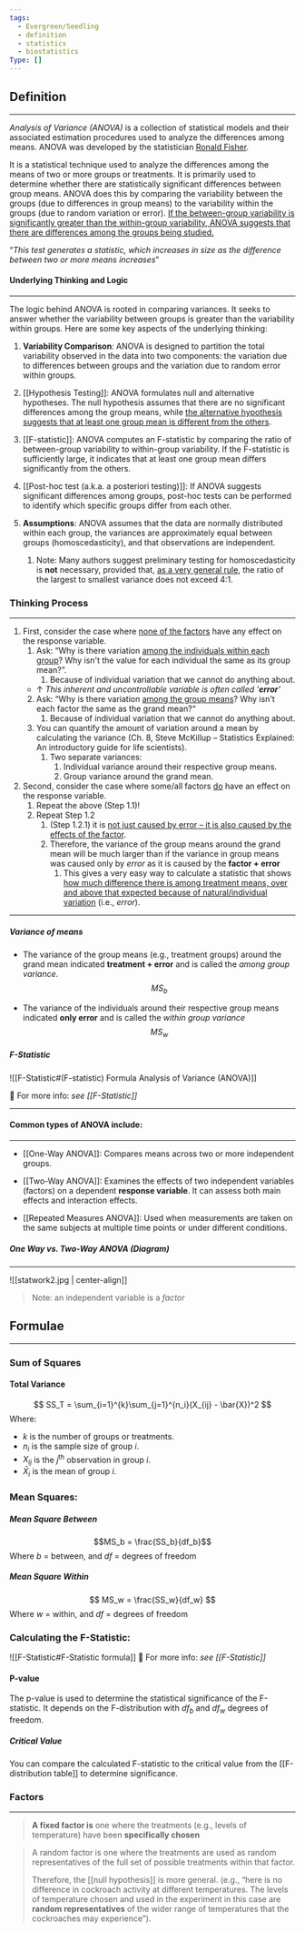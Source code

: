 ```yaml
---
tags:
  - Evergreen/Seedling
  - definition
  - statistics
  - biostatistics
Type: []
---
```


## Definition
___
*Analysis of Variance (ANOVA)* is a collection of statistical models and their associated estimation procedures used to analyze the differences among means. ANOVA was developed by the statistician [Ronald Fisher](https://en.wikipedia.org/wiki/Ronald_Fisher).

It is a statistical technique used to analyze the differences among the means of two or more groups or treatments. It is primarily used to determine whether there are statistically significant differences between group means. ANOVA does this by comparing the variability between the groups (due to differences in group means) to the variability within the groups (due to random variation or error). <u>If the between-group variability is significantly greater than the within-group variability, ANOVA suggests that there are differences among the groups being studied.</u>


“*This test generates a statistic, which increases in size as the difference between two or more means increases*”

#### Underlying Thinking and Logic
___
The logic behind ANOVA is rooted in comparing variances. It seeks to answer whether the variability between groups is greater than the variability within groups. Here are some key aspects of the underlying thinking:

1. **Variability Comparison**: ANOVA is designed to partition the total variability observed in the data into two components: the variation due to differences between groups and the variation due to random error within groups.

2. [[Hypothesis Testing]]: ANOVA formulates null and alternative hypotheses. The null hypothesis assumes that there are no significant differences among the group means, while <u>the alternative hypothesis suggests that at least one group mean is different from the others</u>.

3. [[F-statistic]]: ANOVA computes an F-statistic by comparing the ratio of between-group variability to within-group variability. If the F-statistic is sufficiently large, it indicates that at least one group mean differs significantly from the others.

4. [[Post-hoc test (a.k.a. a posteriori testing)]]: If ANOVA suggests significant differences among groups, post-hoc tests can be performed to identify which specific groups differ from each other.

5. **Assumptions**: ANOVA assumes that the data are normally distributed within each group, the variances are approximately equal between groups (homoscedasticity), and that observations are independent.
	1. Note: Many authors suggest preliminary testing for homoscedasticity is **not** necessary, provided that, <u>as a very general rule</u>, the ratio of the largest to smallest variance does not exceed 4:1.
 
### Thinking Process
___
1. First, consider the case where <u>none of the factors</u> have any effect on the response variable.
	1. Ask: “Why is there variation <u>among the individuals within each group</u>? Why isn't the value for each individual the same as its group mean?”.
		1.  Because of individual variation that we cannot do anything about.
	- ↑ *This inherent and uncontrollable variable  is often called '**error**'* 
	2. Ask: “Why is there variation <u>among the group means</u>? Why isn't each factor the same as the grand mean?“
		1. Because of individual variation that we cannot do anything about.
	3. You can quantify the amount of variation around a mean by calculating the variance (Ch. 8, Steve McKillup – Statistics Explained: An introductory guide for life scientists).
		1. Two separate variances:
			1. Individual variance around their respective group means.
			2. Group variance around the grand mean.
2. Second, consider the case where some/all factors <u>do</u> have an effect on the response variable.
	1. Repeat the above (Step 1.1)!
	2. Repeat Step 1.2
		1. (Step 1.2.1) it is <u>not just caused by error – it is also caused by the effects of the factor</u>.
		2. Therefore, the variance of the group means around the grand mean will be much larger than if the variance in group means was caused only by *error* as it is caused by the **factor + error**
			1. This gives a very easy way to calculate a statistic that shows <u>how much difference there is among treatment means, over and above that expected because of natural/individual variation</u> (i.e., *error*). 

___

##### Variance of means
- The variance of the group means (e.g., treatment groups) around the grand mean indicated **treatment + error** and is called the *among group variance*.
$$MS_b$$

- The variance of the individuals around their respective group means indicated **only error** and is called the *within group variance*
$$
MS_w
$$
##### F-Statistic

![[F-Statistic#(F-statistic) Formula Analysis of Variance (ANOVA)]]


📕 For more info: *see [[F-Statistic]]*
___


#### Common types of ANOVA include:
___
- [[One-Way ANOVA]]: Compares means across two or more independent groups.

- [[Two-Way ANOVA]]: Examines the effects of two independent variables (factors) on a dependent **response variable**. It can assess both main effects and interaction effects.

- [[Repeated Measures ANOVA]]: Used when measurements are taken on the same subjects at multiple time points or under different conditions.

##### One Way vs. Two-Way ANOVA (Diagram)
___

![[statwork2.jpg | center-align]]

> Note: an independent variable is a *factor* 


## Formulae
___
### Sum of Squares
#### Total Variance
$$
SS_T = \sum_{i=1}^{k}\sum_{j=1}^{n_i}(X_{ij} - \bar{X})^2
$$
Where:

- $k$ is the number of groups or treatments.
- $n_i$​ is the sample size of group $i$.
- $X_{ij}$​ is the $j$<sup>th</sup> observation in group $i$.
- $\bar{X}_i$​ is the mean of group $i$.



### Mean Squares:
##### Mean Square Between
$$MS_b = \frac{SS_b}{df_b}$$
Where $b$ = between, and $df$ = degrees of freedom



##### Mean Square Within
$$
MS_w = \frac{SS_w}{df_w}
$$
Where $w$ = within, and $df$ = degrees of freedom

### Calculating the F-Statistic:
![[F-Statistic#F-Statistic formula]]
📕 For more info: *see [[F-Statistic]]*

#### P-value
The p-value is used to determine the statistical significance of the F-statistic. It depends on the F-distribution with $df_b$​ and $df_w$ degrees of freedom.

##### Critical Value
You can compare the calculated F-statistic to the critical value from the [[F-distribution table]] to determine significance.

### Factors
___
> **A fixed factor is** one where the treatments (e.g., levels of temperature) have been **specifically chosen**

> A random factor is one where the treatments are used as random representatives of the full set of possible treatments within that factor.
> 
> 	Therefore, the [[null hypothesis]] is more general. (e.g., “here is no difference in cockroach activity at different temperatures. The levels of temperature chosen and used in the experiment in this case are **random representatives** of the wider range of temperatures that the cockroaches may experience”).




